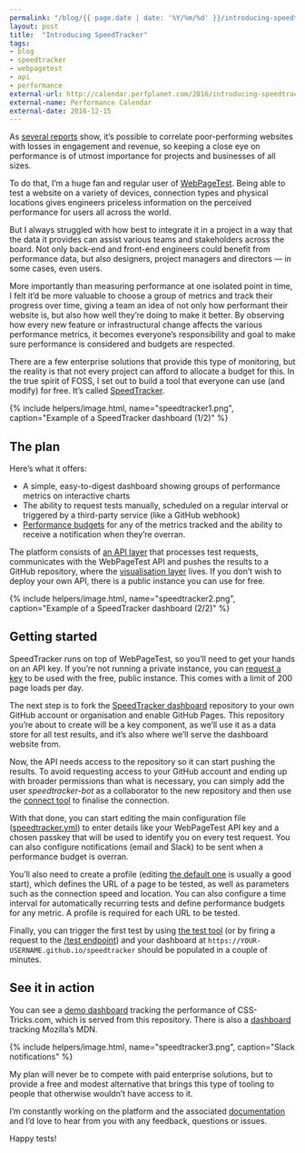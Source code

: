 ```yaml
---
permalink: "/blog/{{ page.date | date: '%Y/%m/%d' }}/introducing-speedtracker.html"
layout: post
title:  "Introducing SpeedTracker"
tags:
- blog
- speedtracker
- webpagetest
- api
- performance
external-url: http://calendar.perfplanet.com/2016/introducing-speedtracker/
external-name: Performance Calendar
external-date: 2016-12-15
---
```

As [several reports](https://wpostats.com/) show, it’s possible to correlate poor-performing websites with losses in engagement and revenue, so keeping a close eye on performance is of utmost importance for projects and businesses of all sizes.

To do that, I’m a huge fan and regular user of [WebPageTest](http://www.webpagetest.org/).<!--more--> Being able to test a website on a variety of devices, connection types and physical locations gives engineers priceless information on the perceived performance for users all across the world.

But I always struggled with how best to integrate it in a project in a way that the data it provides can assist various teams and stakeholders across the board. Not only back-end and front-end engineers could benefit from performance data, but also designers, project managers and directors — in some cases, even users.

More importantly than measuring performance at one isolated point in time, I felt it’d be more valuable to choose a group of metrics and track their progress over time, giving a team an idea of not only how performant their website is, but also how well they’re doing to make it better. By observing how every new feature or infrastructural change affects the various performance metrics, it becomes everyone’s responsibility and goal to make sure performance is considered and budgets are respected.

There are a few enterprise solutions that provide this type of monitoring, but the reality is that not every project can afford to allocate a budget for this. In the true spirit of FOSS, I set out to build a tool that everyone can use (and modify) for free. It’s called [SpeedTracker](https://speedtracker.org/).

{% include helpers/image.html, name="speedtracker1.png", caption="Example of a SpeedTracker dashboard (1/2)" %}

## The plan

Here’s what it offers:

- A simple, easy-to-digest dashboard showing groups of performance metrics on interactive charts
- The ability to request tests manually, scheduled on a regular interval or triggered by a third-party service (like a GitHub webhook)
- [Performance budgets](https://timkadlec.com/2013/01/setting-a-performance-budget/) for any of the metrics tracked and the ability to receive a notification when they’re overran.

The platform consists of [an API layer](https://github.com/speedtracker/speedtracker-api) that processes test requests, communicates with the WebPageTest API and pushes the results to a GitHub repository, where the [visualisation layer](https://github.com/speedtracker/speedtracker) lives. If you don’t wish to deploy your own API, there is a public instance you can use for free.

{% include helpers/image.html, name="speedtracker2.png", caption="Example of a SpeedTracker dashboard (2/2)" %}

## Getting started

SpeedTracker runs on top of WebPageTest, so you’ll need to get your hands on an API key. If you’re not running a private instance, you can [request a key](https://www.webpagetest.org/getkey.php) to be used with the free, public instance. This comes with a limit of 200 page loads per day.

The next step is to fork the [SpeedTracker dashboard](https://github.com/speedtracker/speedtracker) repository to your own GitHub account or organisation and enable GitHub Pages. This repository you’re about to create will be a key component, as we’ll use it as a data store for all test results, and it’s also where we’ll serve the dashboard website from.

Now, the API needs access to the repository so it can start pushing the results. To avoid requesting access to your GitHub account and ending up with broader permissions than what is necessary, you can simply add the user *speedtracker-bot* as a collaborator to the new repository and then use the [connect tool](https://speedtracker.org/connect) to finalise the connection.

With that done, you can start editing the main configuration file ([speedtracker.yml](https://github.com/speedtracker/speedtracker/blob/master/speedtracker.yml)) to enter details like your WebPageTest API key and a chosen passkey that will be used to identify you on every test request. You can also configure notifications (email and Slack) to be sent when a performance budget is overran.

You’ll also need to create a profile (editing [the default one](https://github.com/speedtracker/speedtracker/blob/master/_profiles/default.html) is usually a good start), which defines the URL of a page to be tested, as well as parameters such as the connection speed and location. You can also configure a time interval for automatically recurring tests and define performance budgets for any metric. A profile is required for each URL to be tested.

Finally, you can trigger the first test by using [the test tool](https://speedtracker.org/test) (or by firing a request to the [/test endpoint](https://speedtracker.org/docs#run)) and your dashboard at `https://YOUR-USERNAME.github.io/speedtracker` should be populated in a couple of minutes.

## See it in action

You can see a [demo dashboard](https://demo.speedtracker.org/) tracking the performance of CSS-Tricks.com, which is served from this repository. There is also a [dashboard](https://mdn.speedtracker.org/) tracking Mozilla’s MDN.

{% include helpers/image.html, name="speedtracker3.png", caption="Slack notifications" %}

My plan will never be to compete with paid enterprise solutions, but to provide a free and modest alternative that brings this type of tooling to people that otherwise wouldn’t have access to it.

I’m constantly working on the platform and the associated [documentation](https://speedtracker.org/docs) and I’d love to hear from you with any feedback, questions or issues.

Happy tests!<!--tomb-->